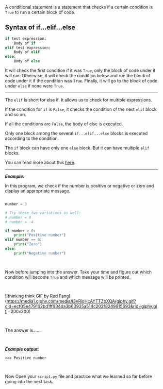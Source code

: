 ﻿
A conditional statement is a statement that checks if a certain condition is `True` to run a certain block of code.

## Syntax of if...elif...else

```python
if test expression:
    Body of if
elif test expression:
    Body of elif
else: 
    Body of else
```
It will check the first condition if it was  `True`, only the block of code under it will run. Otherwise, it will check the condition below and run the block of code under it if the condition was  `True`. Finally, it will go to the block of code under  `else`  if none were  `True`.

-----

The  `elif`  is short for else if. It allows us to check for multiple expressions.

If the condition for  `if`  is  `False`, it checks the condition of the next  `elif`  block and so on.

If all the conditions are  `False`, the body of else is executed.

Only one block among the several  `if...elif...else`  blocks is executed according to the condition.

The  `if`  block can have only one  `else`  block. But it can have multiple  `elif`  blocks.

You can read more about this [here](https://www.programiz.com/python-programming/if-elif-else).

---
***Example:***

In this program, we check if the number is positive or negative or zero and display an appropriate message.

```python

number = 3

# Try these two variations as well:
# number = 0
# number = -4

if number > 0:
    print("Positive number")
elif number == 0:
    print("Zero")
else:
    print("Negative number")
```

<br>

Now before jumping into the answer. Take your time and figure out which condition will become `True` and which message will be printed.

<br>

![thinking think GIF by Red Fang](https://media1.giphy.com/media/l3vRioHcAYTTZbXQA/giphy.gif?cid=ecf05e479162bd1ff634da3b63935a514c202f8249615693&rid=giphy.gif =300x300)


<br>

The answer is.......

<br>

***Example output:***
```
>>> Positive number
```

<br>

Now Open your ```script.py``` file and practice what we learned so far before going into the next task. 

